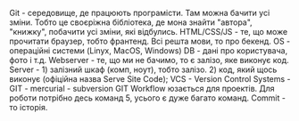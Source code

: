 Git - середовище, де працюють програмісти. Там можна бачити усі зміни. Тобто це своєріжна бібліотека, де мона знайти "автора", "книжку", побачити усі зміни, які відбулись. 
HTML/CSS/JS - те, що може прочитати браузер, тобто франтенд.
Всі решта мови, то про бекенд.
OS - операційні системи (Linyx, MacOS, Windows)
DB - дані про користувача, фото і т.д.
Webserver - те, що ми не бачимо, то є залізо, яке виконує код. 
Server - 1) залізний шкаф (комп, ноут), тобто залізо.
         2) код, який щось виконує (офіційна назва Serve Site Code);
VCS - Version Control Systems 
        - GIT
        - mercurial
        - subversion
GIT Workflow юзається для проектів. 
Для роботи потрібно десь команд 5, усього є дуже багато команд.
Commit - то історія.
